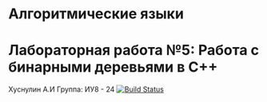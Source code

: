 # Алгоритмические языки
# Лабораторная работа №5: Работа с бинарными деревьями в C++
Хуснулин А.И Группа: ИУ8 - 24
[![Build Status](https://travis-ci.org/AndrewKhusnulin/Lab5.svg?branch=master)](https://travis-ci.org/AndrewKhusnulin/Lab5)


